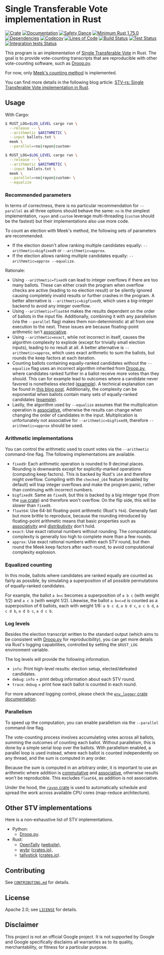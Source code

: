 # Single Transferable Vote implementation in Rust

[![Crate](https://img.shields.io/crates/v/stv-rs.svg?logo=rust)](https://crates.io/crates/stv-rs)
[![Documentation](https://img.shields.io/docsrs/stv-rs?logo=rust)](https://docs.rs/stv-rs)
[![Safety Dance](https://img.shields.io/badge/unsafe-forbidden-success.svg?logo=rust)](https://github.com/rust-secure-code/safety-dance/)
[![Minimum Rust 1.75.0](https://img.shields.io/badge/rust-1.75.0%2B-orange.svg?logo=rust)](https://releases.rs/docs/1.75.0/)
[![Dependencies](https://deps.rs/repo/github/gendx/stv-rs/status.svg)](https://deps.rs/repo/github/gendx/stv-rs)
[![Codecov](https://codecov.io/gh/gendx/stv-rs/branch/main/graph/badge.svg?token=JB5S8MYBZ0)](https://codecov.io/gh/gendx/stv-rs)
[![Lines of Code](https://www.aschey.tech/tokei/github/gendx/stv-rs?category=code)](https://github.com/aschey/vercel-tokei)
[![Build Status](https://github.com/gendx/stv-rs/workflows/Build/badge.svg)](https://github.com/gendx/stv-rs/actions/workflows/build.yml)
[![Test Status](https://github.com/gendx/stv-rs/workflows/Tests/badge.svg)](https://github.com/gendx/stv-rs/actions/workflows/tests.yml)
[![Integration tests Status](https://github.com/gendx/stv-rs/workflows/Integration%20tests/badge.svg)](https://github.com/gendx/stv-rs/actions/workflows/integration.yml)

This program is an implementation of
[Single Transferable Vote](https://en.wikipedia.org/wiki/Single_transferable_vote)
in Rust. The goal is to provide vote-counting transcripts that are reproducible
with other vote-counting software, such as
[Droop.py](https://github.com/jklundell/droop).

For now, only
[Meek's counting method](https://en.wikipedia.org/wiki/Counting_single_transferable_votes#Meek)
is implemented.

You can find more details in the following blog article:
[STV-rs: Single Transferable Vote implementation in Rust](https://gendignoux.com/blog/2023/03/27/single-transferable-vote.html).

## Usage

With Cargo:

```bash
$ RUST_LOG=$LOG_LEVEL cargo run \
  --release -- \
  --arithmetic $ARITHMETIC \
  --input ballots.txt \
  meek \
  --parallel=<no|rayon|custom>
```

```bash
$ RUST_LOG=$LOG_LEVEL cargo run \
  --release -- \
  --arithmetic $ARITHMETIC \
  --input ballots.txt \
  meek \
  --parallel=<no|rayon|custom> \
  --equalize
```

### Recommended parameters

In terms of correctness, there is no particular recommendation for `--parallel`
as all three options should behave the same: `no` is the simplest
implementation, `rayon` and `custom` leverage multi-threading (`custom` should
be the fastest) but their implementations also use more code.

To count an election with Meek's method, the following sets of parameters are
recommended.

- If the election doesn't allow ranking multiple candidates equally:
  `--arithmetic=bigfixed9` or `--arithmetic=approx`.
- If the election allows ranking multiple candidates equally:
  `--arithmetic=approx --equalize`.

Rationale:

- Using `--arithmetic=fixed9` can lead to integer overflows if there are too
  many ballots. These can either crash the program when overflow checks are
  active (leading to no election result) or be silently ignored causing
  completely invalid results or further crashes in the program. A better
  alternative is `--arithmetic=bigfixed9`, which uses a big-integer backend to
  avoid any integer overflow.
- Using `--arithmetic=float64` makes the results dependent on the order of
  ballots in the input file. Additionally, combining it with any parallelism
  (via the `--parallel` flag) makes them non-deterministic at all from one
  execution to the next. These issues are because floating-point arithmetic
  isn't [associative](https://en.wikipedia.org/wiki/Associative_property).
- Using `--arithmetic=exact`, while not incorrect in itself, causes the
  algorithm complexity to explode (except for trivially small election inputs),
  leading to no result at all. A better alternative is `--arithmetic=approx`,
  which uses exact arithmetic to sum the ballots, but rounds the keep factors at
  each iteration.
- Counting ballots containing equally-ranked candidates without the `--equalize`
  flag uses an incorrect algorithm inherited from
  [Droop.py](https://github.com/jklundell/droop), where candidates ranked
  further in a ballot receive more votes than they should. This can for example
  lead to outcomes where a candidate never favored is nonetheless elected
  ([example](https://github.com/gendx/stv-rs/blob/main/testdata/ballots/equal_preference/always_behind.blt)).
  A technical explanation can be found in
  [this blog post](https://gendignoux.com/blog/2023/03/27/single-transferable-vote.html#prior-art-drooppy).
  Additionally, the complexity can be exponential when ballots contain many sets
  of equally-ranked candidates
  ([example](https://github.com/gendx/stv-rs/blob/main/testdata/ballots/skewed.blt)).
- Lastly, the algorithm used by `--equalize` assumes that the multiplication
  operation is
  [associative](https://en.wikipedia.org/wiki/Associative_property), otherwise
  the results can change when changing the order of candidates in the input.
  Multiplication is unfortunately not associative for `--arithmetic=bigfixed9`,
  therefore `--arithmetic=approx` should be used.

### Arithmetic implementations

You can control the arithmetic used to count votes via the `--arithmetic`
command-line flag. The following implementations are available.

- `fixed9`: Each arithmetic operation is rounded to 9 decimal places. Rounding
  is downwards except for explicitly-marked operations (computing keep factors).
  This is backed by Rust's `i64` and therefore might overflow. Compiling with
  the `checked_i64` feature (enabled by default) will trap integer overflows and
  make the program panic, rather than continuing with incorrect numbers.
- `bigfixed9`: Same as `fixed9`, but this is backed by a big integer type (from
  the [`num` crate](https://crates.io/crates/num)) and therefore won't overflow.
  On the flip side, this will be slower than `fixed9`.
- `float64`: Use 64-bit floating-point arithmetic (Rust's `f64`). Generally fast
  but more brittle to reproduce, because the rounding introduced by
  floating-point arithmetic means that basic properties such as
  [associativity](https://en.wikipedia.org/wiki/Associative_property) and
  [distributivity](https://en.wikipedia.org/wiki/Distributive_property) don't
  hold.
- `exact`: Use exact rational numbers without rounding. The computational
  complexity is generally too high to complete more than a few rounds.
- `approx`: Use exact rational numbers within each STV round, but then round the
  Meek keep factors after each round, to avoid computational complexity
  explosion.

### Equalized counting

In this mode, ballots where candidates are ranked equally are counted as fairly
as possible, by simulating a superposition of all possible permutations of
equally-ranked candidates.

For example, the ballot `a b=c` becomes a superposition of `a b c` (with weight
1/2) and `a c b` (with weight 1/2). Likewise, the ballot `a b=c=d` is counted as
a superposition of 6 ballots, each with weight 1/6: `a b c d`, `a b d c`,
`a c b d`, `a c d b`, `a d b c`, `a d c b`.

### Log levels

Besides the election transcript written to the standard output (which aims to be
consistent with [Droop.py](https://github.com/jklundell/droop) for
reproducibility), you can get more details via Rust's logging capabilities,
controlled by setting the `$RUST_LOG` environment variable.

The log levels will provide the following information.

- `info`: Print high-level results: election setup, elected/defeated candidates.
- `debug`: `info` + print debug information about each STV round.
- `trace`: `debug` + print how each ballot is counted in each round.

For more advanced logging control, please check the
[`env_logger` crate documentation](https://crates.io/crates/env_logger).

### Parallelism

To speed up the computation, you can enable parallelism via the `--parallel`
command-line flag.

The vote-counting process involves accumulating votes across all ballots,
summing the outcomes of counting each ballot. Without parallelism, this is done
by a simple serial loop over the ballots. With parallelism enabled, a parallel
loop is used instead, where each ballot is counted independently on any thread,
and the sum is computed in any order.

Because the sum is computed in an arbitrary order, it is important to use an
arithmetic where addition is
[commutative](https://en.wikipedia.org/wiki/Commutative_property) and
[associative](https://en.wikipedia.org/wiki/Associative_property), otherwise
results won't be reproducible. This excludes `float64`, as addition is not
associative.

Under the hood, the [`rayon` crate](https://crates.io/crates/rayon) is used to
automatically schedule and spread the work across available CPU cores
(map-reduce architecture).

## Other STV implementations

Here is a non-exhaustive list of STV implementations.

- Python:
  - [Droop.py](https://github.com/jklundell/droop).
- Rust:
  - [OpenTally](https://yingtongli.me/git/OpenTally)
    ([website](https://yingtongli.me/opentally/)),
  - [wybr](https://gitlab.com/mbq/wybr)
    ([crates.io](https://crates.io/crates/wybr)),
  - [tallystick](https://github.com/phayes/tallystick)
    ([crates.io](https://crates.io/crates/tallystick)).

## Contributing

See [`CONTRIBUTING.md`](CONTRIBUTING.md) for details.

## License

Apache 2.0; see [`LICENSE`](LICENSE) for details.

## Disclaimer

This project is not an official Google project. It is not supported by Google
and Google specifically disclaims all warranties as to its quality,
merchantability, or fitness for a particular purpose.
